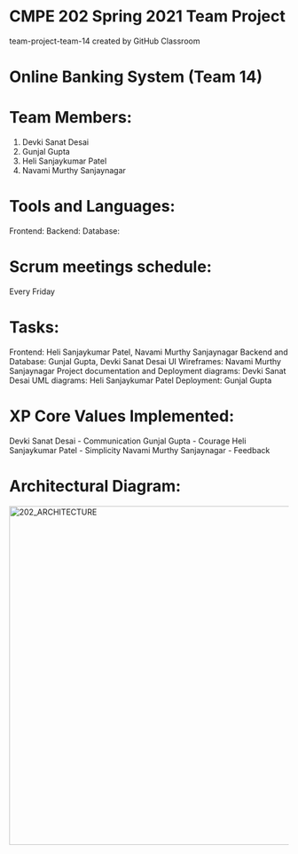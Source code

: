 # CMPE 202 Spring 2021 Team Project
team-project-team-14 created by GitHub Classroom

# Online Banking System (Team 14)

# Team Members:
1. Devki Sanat Desai
2. Gunjal Gupta
3. Heli Sanjaykumar Patel
4. Navami Murthy Sanjaynagar

# Tools and Languages:
Frontend:
Backend:
Database:

# Scrum meetings schedule:
Every Friday

# Tasks:
Frontend: Heli Sanjaykumar Patel, Navami Murthy Sanjaynagar
Backend and Database: Gunjal Gupta, Devki Sanat Desai
UI Wireframes: Navami Murthy Sanjaynagar
Project documentation and Deployment diagrams: Devki Sanat Desai
UML diagrams: Heli Sanjaykumar Patel
Deployment: Gunjal Gupta

# XP Core Values Implemented:
Devki Sanat Desai - Communication
Gunjal Gupta - Courage
Heli Sanjaykumar Patel - Simplicity
Navami Murthy Sanjaynagar - Feedback

# Architectural Diagram:

<img width="610" alt="202_ARCHITECTURE" src="https://user-images.githubusercontent.com/78130620/117390996-fb108c00-aea3-11eb-9e1d-3eb01793d210.png">


